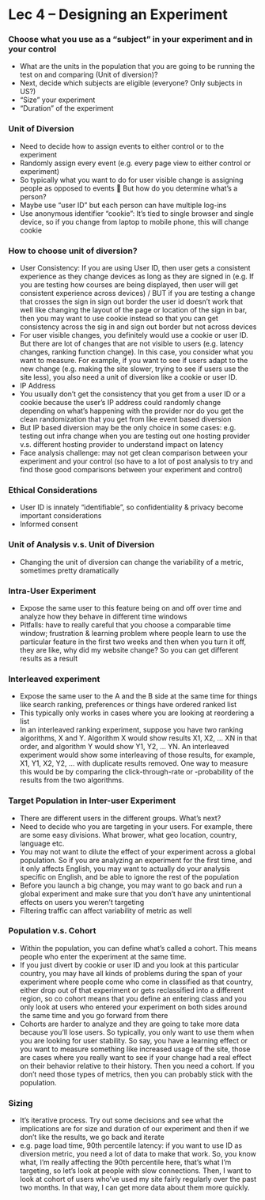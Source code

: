 # Lec 4 – Designing an Experiment 

### Choose what you use as a “subject” in your experiment and in your control
- What are the units in the population that you are going to be running the test on and comparing (Unit of diversion)?
- Next, decide which subjects are eligible (everyone? Only subjects in US?)
- “Size” your experiment
- “Duration” of the experiment

### Unit of Diversion
- Need to decide how to assign events to either control or to the experiment
- Randomly assign every event (e.g. every page view to either control or experiment)
- So typically what you want to do for user visible change is assigning people as opposed to events  But how do you determine what’s a person? 
- Maybe use “user ID” but each person can have multiple log-ins
- Use anonymous identifier “cookie”: It’s tied to single browser and single device, so if you change from laptop to mobile phone, this will change cookie

### How to choose unit of diversion?
- User Consistency: If you are using User ID, then user gets a consistent experience as they change devices as long as they are signed in (e.g. If you are testing how courses are being displayed, then user will get consistent experience across devices) / BUT if you are testing a change that crosses the sign in sign out border the user id doesn’t work that well like changing the layout of the page or location of the sign in bar, then you may want to use cookie instead so that you can get consistency across the sig in and sign out border but not across devices
- For user visible changes, you definitely would use a cookie or user ID. But there are lot of changes that are not visible to users (e.g. latency changes, ranking function change). In this case, you consider what you want to measure. For example, if you want to see if users adapt to the new change (e.g. making the site slower, trying to see if users use the site less), you also need a unit of diversion like a cookie or user ID.
- IP Address
- You usually don’t get the consistency that you get from a user ID or a cookie because the user’s IP address could randomly change depending on what’s happening with the provider nor do you get the clean randomization that you get from like event based diversion
- But IP based diversion may be the only choice in some cases: e.g. testing out infra change when you are testing out one hosting provider v.s. different hosting provider to understand impact on latency
- Face analysis challenge: may not get clean comparison between your experiment and your control (so have to a lot of post analysis to try and find those good comparisons between your experiment and control)

### Ethical Considerations
- User ID is innately “identifiable”, so confidentiality & privacy become important considerations
- Informed consent
 
### Unit of Analysis v.s. Unit of Diversion
- Changing the unit of diversion can change the variability of a metric, sometimes pretty dramatically
 
### Intra-User Experiment
- Expose the same user to this feature being on and off over time and analyze how they behave in different time windows
- Pitfalls: have to really careful that you choose a comparable time window; frustration & learning problem where people learn to use the particular feature in the first two weeks and then when you turn it off, they are like, why did my website change? So you can get different results as a result

### Interleaved experiment
- Expose the same user to the A and the B side at the same time for things like search ranking, preferences or things have ordered ranked list
- This typically only works in cases where you are looking at reordering a list
- In an interleaved ranking experiment, suppose you have two ranking algorithms, X and Y. Algorithm X would show results X1, X2, … XN in that order, and algorithm Y would show Y1, Y2, … YN. An interleaved experiment would show some interleaving of those results, for example, X1, Y1, X2, Y2, … with duplicate results removed. One way to measure this would be by comparing the click-through-rate or -probability of the results from the two algorithms.

### Target Population in Inter-user Experiment
- There are different users in the different groups. What’s next?
- Need to decide who you are targeting in your users. For example, there are some easy divisions. What brower, what geo location, country, language etc.
- You may not want to dilute the effect of your experiment across a global population. So if you are analyzing an experiment for the first time, and it only affects English, you may want to actually do your analysis specific on English, and be able to ignore the rest of the population
- Before you launch a big change, you may want to go back and run a global experiment and make sure that you don’t have any unintentional effects on users you weren’t targeting
- Filtering traffic can affect variability of metric as well
 
### Population v.s. Cohort
- Within the population, you can define what’s called a cohort. This means people who enter the experiment at the same time. 
- If you just divert by cookie or user ID and you look at this particular country, you may have all kinds of problems during the span of your experiment where people come who come in classified as that country, either drop out of that experiment or gets reclassified into a different region, so co cohort means that you define an entering class and you only look at users who entered your experiment on both sides around the same time and you go forward from there
- Cohorts are harder to analyze and they are going to take more data because you’ll lose users. So typically, you only want to use them when you are looking for user stability. So say, you have a learning effect or you want to measure something like increased usage of the site, those are cases where you really want to see if your change had a real effect on their behavior relative to their history. Then you need a cohort. If you don’t need those types of metrics, then you can probably stick with the population.
 
### Sizing
- It’s iterative process. Try out some decisions and see what the implications are for size and duration of our experiment and then if we don’t like the results, we go back and iterate
- e.g. page load time, 90th percentile latency: if you want to use ID as diversion metric, you need a lot of data to make that work. So, you know what, I’m really affecting the 90th percentile here, that’s what I’m targeting, so let’s look at people with slow connections. Then, I want to look at cohort of users who’ve used my site fairly regularly over the past two months. In that way, I can get more data about them more quickly. 







 






















